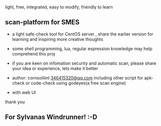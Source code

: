 light, free, integrated, easy to modify, friendly to learn

## scan-platform for SMES
* a light safe-check tool for CentOS server ,
share the earlier version for learning and inspiring more creative thoughts
* some shell programming, lua, regular expression knowledge may help comprehend this proj
* if you are keen on infomation security and automatic scan,
please share your idea or experience, lets make it better

* author: cornsoiliml 346415320@qq.com
including other script for apk-check or code-check using godeyes(a free scan engine)
* with web UI

thank you

## For Sylvanas Windrunner! :-D